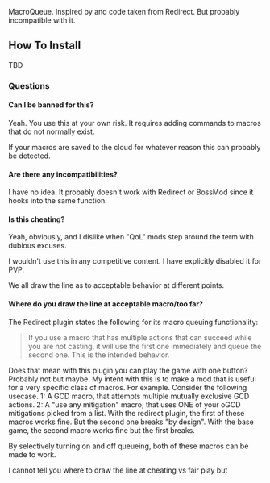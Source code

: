 MacroQueue. Inspired by and code taken from Redirect. But probably incompatible with it.

## How To Install

TBD

### Questions

#### Can I be banned for this?

Yeah. You use this at your own risk. It requires adding commands to macros that do not normally exist.

If your macros are saved to the cloud for whatever reason this can probably be detected.

#### Are there any incompatibilities?

I have no idea. It probably doesn't work with Redirect or BossMod since it hooks into the same function.

#### Is this cheating?

Yeah, obviously, and I dislike when "QoL" mods step around the term with dubious excuses.

I wouldn't use this in any competitive content. I have explicitly disabled it for PVP.

We all draw the line as to acceptable behavior at different points.

#### Where do you draw the line at acceptable macro/too far?

The Redirect plugin states the following for its macro queuing functionality:

> If you use a macro that has multiple actions that can succeed while you are not casting, it will use the first one immediately and queue the second one. This is the intended behavior.

Does that mean with this plugin you can play the game with one button? Probably not but maybe. My intent with this is to make a mod that is useful
for a very specific class of macros. For example. Consider the following usecase. 1: A GCD macro, that attempts multiple mutually exclusive GCD actions.
2: A "use any mitigation" macro, that uses ONE of your oGCD mitigations picked from a list. With the redirect plugin, the first of these macros works fine.
But the second one breaks "by design". With the base game, the second macro works fine but the first breaks.

By selectively turning on and off queueing, both of these macros can be made to work.

I cannot tell you where to draw the line at cheating vs fair play but 
